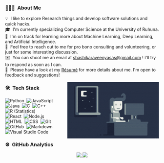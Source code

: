 <!-- ## 👋 &nbsp;Hey there! I'm Shashika Raveen -->

### 👨🏻‍💻 &nbsp;About Me

💡 &nbsp;I like to explore Research things and develop software solutions and quick hacks.\
🎓 &nbsp;I'm currently specializing Computer Science at the University of Ruhuna.\
🌱 &nbsp;I'm on track for learning more about Machine Learning, Deep Learning, and Artificial Intelligence.\
💬 &nbsp;Feel free to reach out to me for pro bono consulting and volunteering, or just for some interesting discussion.\
✉️ &nbsp;You can shoot me an email at shashikaraveenyasas@gmail.com ! I'll try to respond as soon as I can.\
📄 &nbsp;Please have a look at my [Résumé](https://raw.githubusercontent.com/shashika05/shashika05/main/assets/Shashika_Raveen_CV.pdf) for more details about me. I'm open to feedback and suggestions!

<img alt="Night Coding" src="https://raw.githubusercontent.com/shashika05/shashika05/main/assets/Night-Coding.gif" align="right"/>

### 🛠 &nbsp;Tech Stack

![Python](https://img.shields.io/badge/-Python-05122A?style=flat&logo=python)&nbsp;
![JavaScript](https://img.shields.io/badge/-JavaScript-05122A?style=flat&logo=javascript)&nbsp;
![Java](https://img.shields.io/badge/-Java-05122A?style=flat&logo=Java&logoColor=FFA518)&nbsp;
![C](https://img.shields.io/badge/-C-05122A?style=flat&logo=C&logoColor=A8B9CC)&nbsp;
![C++](https://img.shields.io/badge/-C++-05122A?style=flat&logo=C%2B%2B&logoColor=00599C)&nbsp;
![R (Statistics)](https://img.shields.io/badge/-R-05122A?style=flat&logo=R&logoColor=276DC3)\
![React](https://img.shields.io/badge/-React-05122A?style=flat&logo=react)&nbsp;
![Node.js](https://img.shields.io/badge/-Node.js-05122A?style=flat&logo=node.js)&nbsp;\
![HTML](https://img.shields.io/badge/-HTML-05122A?style=flat&logo=HTML5)&nbsp;
![CSS](https://img.shields.io/badge/-CSS-05122A?style=flat&logo=CSS3&logoColor=1572B6)&nbsp;
![Git](https://img.shields.io/badge/-Git-05122A?style=flat&logo=git)&nbsp;
![GitHub](https://img.shields.io/badge/-GitHub-05122A?style=flat&logo=github)&nbsp;
![Markdown](https://img.shields.io/badge/-Markdown-05122A?style=flat&logo=markdown)\
![Visual Studio Code](https://img.shields.io/badge/-Visual%20Studio%20Code-05122A?style=flat&logo=visual-studio-code&logoColor=007ACC)&nbsp;

### ⚙️ &nbsp;GitHub Analytics

<p align="center">
<a href="https://github.com/shashika05">
  <img height="180em" src="https://github-readme-stats-eight-theta.vercel.app/api?username=shashika05&show_icons=true&theme=algolia&include_all_commits=true&count_private=true"/>
  <img height="180em" src="https://github-readme-stats-eight-theta.vercel.app/api/top-langs/?username=shashika05&layout=compact&langs_count=8&theme=algolia"/>
</a>
</p>
